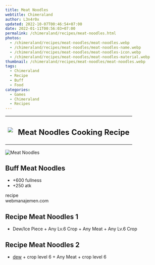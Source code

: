 ```yaml
---
title: Meat Noodles
webtitle: Chimeraland
author: L3n4r0x
updated: 2022-10-07T00:46:54+07:00
date: 2022-01-11T00:56:03+07:00
permalink: /chimeraland/recipes/meat-noodles.html
photos:
  - /chimeraland/recipes/meat-noodles/meat-noodles.webp
  - /chimeraland/recipes/meat-noodles/meat-noodles-name.webp
  - /chimeraland/recipes/meat-noodles/meat-noodles-icon.webp
  - /chimeraland/recipes/meat-noodles/meat-noodles-material.webp
thumbnail: /chimeraland/recipes/meat-noodles/meat-noodles.webp
tags:
  - Chimeraland
  - Recipe
  - Buff
  - Food
categories:
  - Games
  - Chimeraland
  - Recipes
---
```


<section id="bootstrap-wrapper"><link rel="stylesheet" href="https://cdn.statically.io/gh/dimaslanjaka/Web-Manajemen/40ac3225/css/bootstrap-4.5-wrapper.css"/><div class="row mb-2"><div class="col-md-12 mb-2"><table class="table" id="post-info"><tbody><tr><td><img class="d-inline-block me-2" src="/chimeraland/recipes/meat-noodles/meat-noodles-icon.webp" width="auto" height="auto"/></td><td><h1 class="fs-5">Meat Noodles Cooking Recipe</h1></td></tr></tbody></table></div></div><div class="card mb-2"><div class="row g-0"><div class="col-sm-4 position-relative mb-2"><img src="/chimeraland/recipes/meat-noodles/meat-noodles-material.webp" class="card-img fit-cover w-100 h-100" alt="Meat Noodles" data-fancybox="true"/></div><div class="col-sm-8 mb-2"><div class="card-body"><h2 class="card-title fs-5">Buff Meat Noodles</h2><div class="card-text"><ul><li>+600 fullness</li><li>+250 atk</li></ul></div><span class="badge rounded-pill bg-dark">recipe</span></div><div class="card-footer text-end text-muted">webmanajemen.com</div></div></div></div><div class="row mb-2"><div class="col-12 col-lg-6 recipe-item mb-2"><div class="card"><div class="card-body"><h2 class="card-title fs-5">Recipe Meat Noodles 1</h2><div class="card-text"><ul><li>Dew/Ice Piece<span> + </span>Any Lv.6 Crop<span> + </span>Any Meat<span> + </span>Any Lv.6 Crop</li></ul></div></div></div></div><div class="col-12 col-lg-6 recipe-item mb-2"><div class="card"><div class="card-body"><h2 class="card-title fs-5">Recipe Meat Noodles 2</h2><div class="card-text"><ul><li><a class="text-decoration-none" href="/chimeraland/materials/dew.html">dew</a><span> + </span>crop level 6<span> + </span>Any Meat<span> + </span>crop level 6</li></ul></div></div></div></div></div></section>